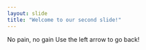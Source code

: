 ```yaml
---
layout: slide
title: "Welcome to our second slide!"
---
```

No pain, no gain
Use the left arrow to go back!
